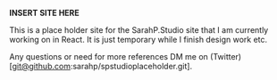 **INSERT SITE HERE**

This is a place holder site for the SarahP.Studio site that I am currently working on in React. It is just temporary while I finish design work etc.

Any questions or need for more references DM me on (Twitter)[git@github.com:sarahp/spstudioplaceholder.git].
